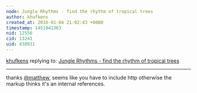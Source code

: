 ```yaml
---
node: Jungle Rhythms - find the rhythm of tropical trees
author: khufkens
created_at: 2016-01-04 21:02:43 +0000
timestamp: 1451941363
nid: 12556
cid: 13241
uid: 438931
---
```




[khufkens](../profile/khufkens) replying to: [Jungle Rhythms - find the rhythm of tropical trees](../notes/khufkens/01-03-2016/jungle-rhythms-find-the-rhythm-of-tropical-trees)

----
thanks [@matthew](/profile/matthew), seems like you have to include http otherwise the markup thinks it's an internal references.